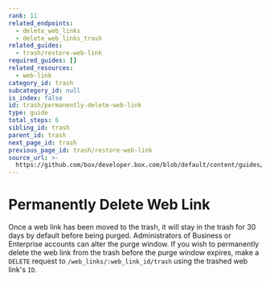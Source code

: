 ```yaml
---
rank: 11
related_endpoints:
  - delete_web_links
  - delete_web_links_trash
related_guides:
  - trash/restore-web-link
required_guides: []
related_resources:
  - web-link
category_id: trash
subcategory_id: null
is_index: false
id: trash/permanently-delete-web-link
type: guide
total_steps: 6
sibling_id: trash
parent_id: trash
next_page_id: trash
previous_page_id: trash/restore-web-link
source_url: >-
  https://github.com/box/developer.box.com/blob/default/content/guides/trash/permanently-delete-web-link.md
---
```

# Permanently Delete Web Link

Once a web link has been moved to the trash, it will stay in the trash for 30
days by default before being purged. Administrators of Business or
Enterprise accounts can alter the purge window. If you wish to permanently
delete the web link from the trash before the purge window expires, make a
`DELETE` request to `/web_links/:web_link_id/trash` using the trashed web
link's `ID`.

<Samples id='delete_web_links_id_trash' >

</Samples>